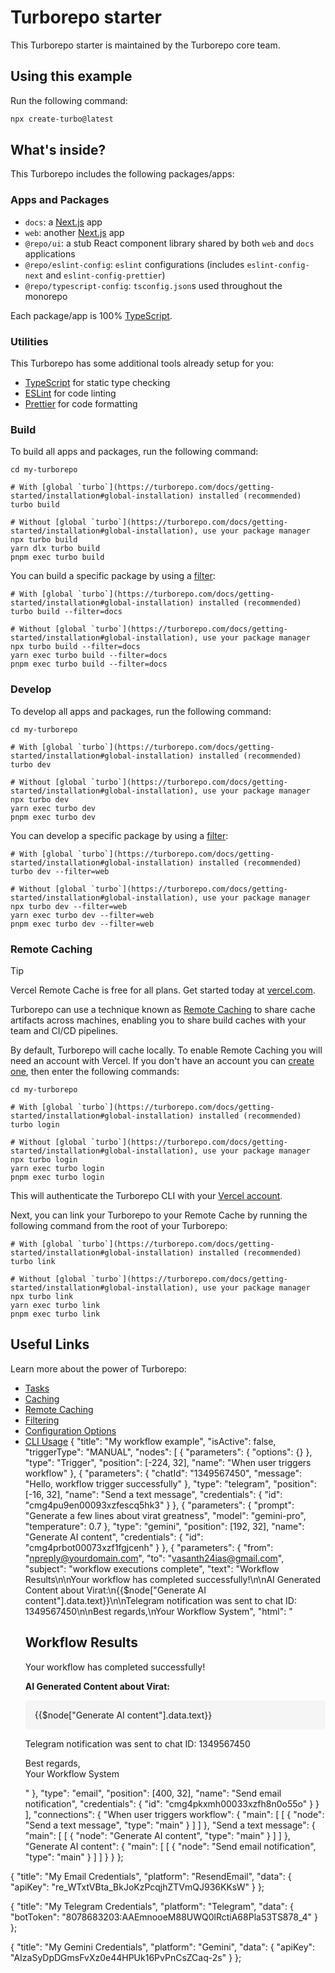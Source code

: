 # Turborepo starter

This Turborepo starter is maintained by the Turborepo core team.

## Using this example

Run the following command:

```sh
npx create-turbo@latest
```

## What's inside?

This Turborepo includes the following packages/apps:

### Apps and Packages

- `docs`: a [Next.js](https://nextjs.org/) app
- `web`: another [Next.js](https://nextjs.org/) app
- `@repo/ui`: a stub React component library shared by both `web` and `docs` applications
- `@repo/eslint-config`: `eslint` configurations (includes `eslint-config-next` and `eslint-config-prettier`)
- `@repo/typescript-config`: `tsconfig.json`s used throughout the monorepo

Each package/app is 100% [TypeScript](https://www.typescriptlang.org/).

### Utilities

This Turborepo has some additional tools already setup for you:

- [TypeScript](https://www.typescriptlang.org/) for static type checking
- [ESLint](https://eslint.org/) for code linting
- [Prettier](https://prettier.io) for code formatting

### Build

To build all apps and packages, run the following command:

```
cd my-turborepo

# With [global `turbo`](https://turborepo.com/docs/getting-started/installation#global-installation) installed (recommended)
turbo build

# Without [global `turbo`](https://turborepo.com/docs/getting-started/installation#global-installation), use your package manager
npx turbo build
yarn dlx turbo build
pnpm exec turbo build
```

You can build a specific package by using a [filter](https://turborepo.com/docs/crafting-your-repository/running-tasks#using-filters):

```
# With [global `turbo`](https://turborepo.com/docs/getting-started/installation#global-installation) installed (recommended)
turbo build --filter=docs

# Without [global `turbo`](https://turborepo.com/docs/getting-started/installation#global-installation), use your package manager
npx turbo build --filter=docs
yarn exec turbo build --filter=docs
pnpm exec turbo build --filter=docs
```

### Develop

To develop all apps and packages, run the following command:

```
cd my-turborepo

# With [global `turbo`](https://turborepo.com/docs/getting-started/installation#global-installation) installed (recommended)
turbo dev

# Without [global `turbo`](https://turborepo.com/docs/getting-started/installation#global-installation), use your package manager
npx turbo dev
yarn exec turbo dev
pnpm exec turbo dev
```

You can develop a specific package by using a [filter](https://turborepo.com/docs/crafting-your-repository/running-tasks#using-filters):

```
# With [global `turbo`](https://turborepo.com/docs/getting-started/installation#global-installation) installed (recommended)
turbo dev --filter=web

# Without [global `turbo`](https://turborepo.com/docs/getting-started/installation#global-installation), use your package manager
npx turbo dev --filter=web
yarn exec turbo dev --filter=web
pnpm exec turbo dev --filter=web
```

### Remote Caching

> [!TIP]
> Vercel Remote Cache is free for all plans. Get started today at [vercel.com](https://vercel.com/signup?/signup?utm_source=remote-cache-sdk&utm_campaign=free_remote_cache).

Turborepo can use a technique known as [Remote Caching](https://turborepo.com/docs/core-concepts/remote-caching) to share cache artifacts across machines, enabling you to share build caches with your team and CI/CD pipelines.

By default, Turborepo will cache locally. To enable Remote Caching you will need an account with Vercel. If you don't have an account you can [create one](https://vercel.com/signup?utm_source=turborepo-examples), then enter the following commands:

```
cd my-turborepo

# With [global `turbo`](https://turborepo.com/docs/getting-started/installation#global-installation) installed (recommended)
turbo login

# Without [global `turbo`](https://turborepo.com/docs/getting-started/installation#global-installation), use your package manager
npx turbo login
yarn exec turbo login
pnpm exec turbo login
```

This will authenticate the Turborepo CLI with your [Vercel account](https://vercel.com/docs/concepts/personal-accounts/overview).

Next, you can link your Turborepo to your Remote Cache by running the following command from the root of your Turborepo:

```
# With [global `turbo`](https://turborepo.com/docs/getting-started/installation#global-installation) installed (recommended)
turbo link

# Without [global `turbo`](https://turborepo.com/docs/getting-started/installation#global-installation), use your package manager
npx turbo link
yarn exec turbo link
pnpm exec turbo link
```

## Useful Links

Learn more about the power of Turborepo:

- [Tasks](https://turborepo.com/docs/crafting-your-repository/running-tasks)
- [Caching](https://turborepo.com/docs/crafting-your-repository/caching)
- [Remote Caching](https://turborepo.com/docs/core-concepts/remote-caching)
- [Filtering](https://turborepo.com/docs/crafting-your-repository/running-tasks#using-filters)
- [Configuration Options](https://turborepo.com/docs/reference/configuration)
- [CLI Usage](https://turborepo.com/docs/reference/command-line-reference)
{
    "title": "My workflow example",
    "isActive": false,
    "triggerType": "MANUAL",
    "nodes": [
        {
            "parameters": {
                "options": {}
            },
            "type": "Trigger",
            "position": [-224, 32],
            "name": "When user triggers workflow"
        }, 
        {
            "parameters": {
                "chatId": "1349567450",
                "message": "Hello, workflow trigger successfully"
            },
            "type": "telegram",
            "position": [-16, 32],
            "name": "Send a text message",
            "credentials": {
                "id": "cmg4pu9en00093xzfescq5hk3"
            }
        }, 
        {
            "parameters": {
                "prompt": "Generate a few lines about virat greatness",
                "model": "gemini-pro",
                "temperature": 0.7
            },
            "type": "gemini",
            "position": [192, 32],
            "name": "Generate AI content",
            "credentials": {
                "id": "cmg4prbot00073xzf1fgjcenh"
            }
        },
        {
            "parameters": {
                "from": "npreply@yourdomain.com",
                "to": "vasanth24ias@gmail.com",
                "subject": "workflow executions complete",
                "text": "Workflow Results\n\nYour workflow has completed successfully!\n\nAI Generated Content about Virat:\n{{$node[\"Generate AI content\"].data.text}}\n\nTelegram notification was sent to chat ID: 1349567450\n\nBest regards,\nYour Workflow System",
                "html": "<h2>Workflow Results</h2><p>Your workflow has completed successfully!</p><p><strong>AI Generated Content about Virat:</strong></p><div style='background:#f5f5f5;padding:15px;border-radius:5px;margin:10px 0;'>{{$node[\"Generate AI content\"].data.text}}</div><p>Telegram notification was sent to chat ID: 1349567450</p><p>Best regards,<br>Your Workflow System</p>"
            },
            "type": "email",
            "position": [400, 32],
            "name": "Send email notification",
            "credentials": {
                "id": "cmg4pkxmh00033xzfh8n0o55o"
            }
        }
    ],
    "connections": {
        "When user triggers workflow": {
            "main": [
                [
                    {
                        "node": "Send a text message",
                        "type": "main"
                    }
                ]
            ]
        },
        "Send a text message": {
            "main": [
                [
                    {
                        "node": "Generate AI content",
                        "type": "main"
                    }
                ]
            ]
        },
        "Generate AI content": {
            "main": [
                [
                    {
                        "node": "Send email notification",
                        "type": "main"
                    }
                ]
            ]
        }
    }
};


{
    "title": "My Email Credentials",
    "platform": "ResendEmail",
    "data": {
        "apiKey": "re_WTxtVBta_BkJoKzPcqjhZTVmQJ936KKsW"
    }
};



{
    "title": "My Telegram Credentials",
    "platform": "Telegram",
    "data": {
        "botToken": "8078683203:AAEmnooeM88UWQ0lRctiA68Pla53TS878_4"
    }
};

{
    "title": "My Gemini Credentials",
    "platform": "Gemini",
    "data": {
        "apiKey": "AIzaSyDpDGmsFvXz0e44HPUk16PvPnCsZCaq-2s"
    }
};